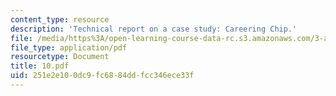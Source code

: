 ```yaml
---
content_type: resource
description: 'Technical report on a case study: Careering Chip.'
file: /media/https%3A/open-learning-course-data-rc.s3.amazonaws.com/3-a27-case-studies-in-forensic-metallurgy-fall-2007/251e2e100dc9fc6884ddfcc346ece33f_10.pdf
file_type: application/pdf
resourcetype: Document
title: 10.pdf
uid: 251e2e10-0dc9-fc68-84dd-fcc346ece33f
---
```


